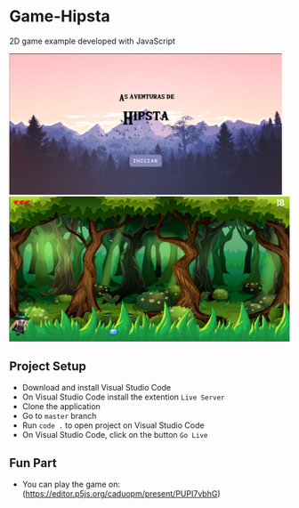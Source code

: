 
# Game-Hipsta

2D game example developed with JavaScript

<img  src="https://github.com/caduopm/Game-Hipsta/blob/master/imagens/git/telaInicial.PNG"  hegth="230"  width="490">

<img  src="https://github.com/caduopm/Game-Hipsta/blob/master/imagens/git/game.PNG"  hegth="350"  width="650">

## Project Setup

- Download and install Visual Studio Code
- On Visual Studio Code install the extention `Live Server`
- Clone the application
- Go to `master` branch
- Run `code .` to open project on Visual Studio Code
- On Visual Studio Code, click on the button `Go Live`
    
## Fun Part
- You can play the game on: (https://editor.p5js.org/caduopm/present/PUPI7vbhG)